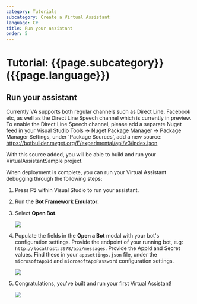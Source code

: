 ```yaml
---
category: Tutorials
subcategory: Create a Virtual Assistant
language: C#
title: Run your assistant
order: 5
---
```


# Tutorial: {{page.subcategory}} ({{page.language}})

## Run your assistant

Currently VA supports both regular channels such as Direct Line, Facebook etc, as well as the Direct Line Speech channel which is currently in preview. To enable the Direct Line Speech channel, please add a separate Nuget feed in your Visual Studio Tools -> Nuget Package Manager -> Package Manager Settings, under 'Package Sources', add a new source:
https://botbuilder.myget.org/F/experimental/api/v3/index.json

With this source added, you will be able to build and run your VirtualAssistantSample project.

When deployment is complete, you can run your Virtual Assistant debugging through the following steps:

1. Press **F5** within Visual Studio to run your assistant.
2. Run the **Bot Framework Emulator**.
3. Select **Open Bot**.

    ![]({{site.baseurl}}/assets/images/quickstart-virtualassistant-openbot.png)

4. Populate the fields in the **Open a Bot** modal with your bot's configuration settings. Provide the endpoint of your running bot, e.g: `http://localhost:3978/api/messages`. Provide the AppId and Secret values. Find these in your `appsettings.json` file, under the `microsoftAppId` and `microsoftAppPassword` configuration settings.

    ![]({{site.baseurl}}/assets/images/quickstart-virtualassistant-openbotmodal.png)

5. Congratulations, you've built and run your first Virtual Assistant!

    ![]({{site.baseurl}}/assets/images/quickstart-virtualassistant-greetingemulator.png)
